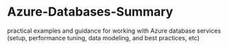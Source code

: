 # Azure-Databases-Summary
practical examples and guidance for working with Azure database services (setup, performance tuning, data modeling, and best practices, etc)
